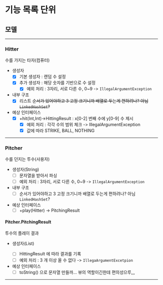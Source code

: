 # 기능 목록 단위

## 모델

---

### Hitter

수를 가지는 타자(컴퓨터)

- 생성자
    - [x] 기본 생성자 : 랜덤 수 설정
    - [x] 추가 생성자 : 해당 숫자를 기반으로 수 설정
        - [x] 예외 처리 : 3자리, 서로 다른 수, 0~9 -> `IllegalArgumentException`
- 내부 구조
    - [x] 리스트 ~~순서가 있어야하고 3 고정 크기니까 배열로 두는게 편하려나? 아님 `LinkedHashSet`?~~
- 예상 인터페이스
    - [x] +hit(Int,Int)->HittingResult : x[0-2] 번째 수에 y[0-9] 수 제시
        - [x] 예외 처리 : 각각 수의 범위 체크 -> IllegalArgumentException
        - [x] 값에 따라 STRIKE, BALL, NOTHING

---

### Pitcher

수를 던지는 투수(사용자)

- 생성자(String)
    - [ ] 문자열을 받아서 파싱
    - [ ] 예외 처리 : 3자리, 서로 다른 수, 0~9 -> `IllegalArgumentException`
- 내부 구조
    - [ ] 순서가 있어야하고 3 고정 크기니까 배열로 두는게 편하려나? 아님 `LinkedHashSet`?
- 예상 인터페이스
    - [ ] +play(Hitter) -> PitchingResult

#### Pitcher.PitchingResult

투수의 플레이 결과

- 생성자(List<HittingResult>)
    - [ ] HittingResult 에 따라 결과를 기록
    - [ ] 예외 처리 : 3 개 이상 올 수 없다 -> `IllegaArgumentExcetpion`
- 예상 인터페이스
    - [ ] toString() 으로 문자열 만들까... 뷰의 역할이긴한데 편의성으루,,,

---